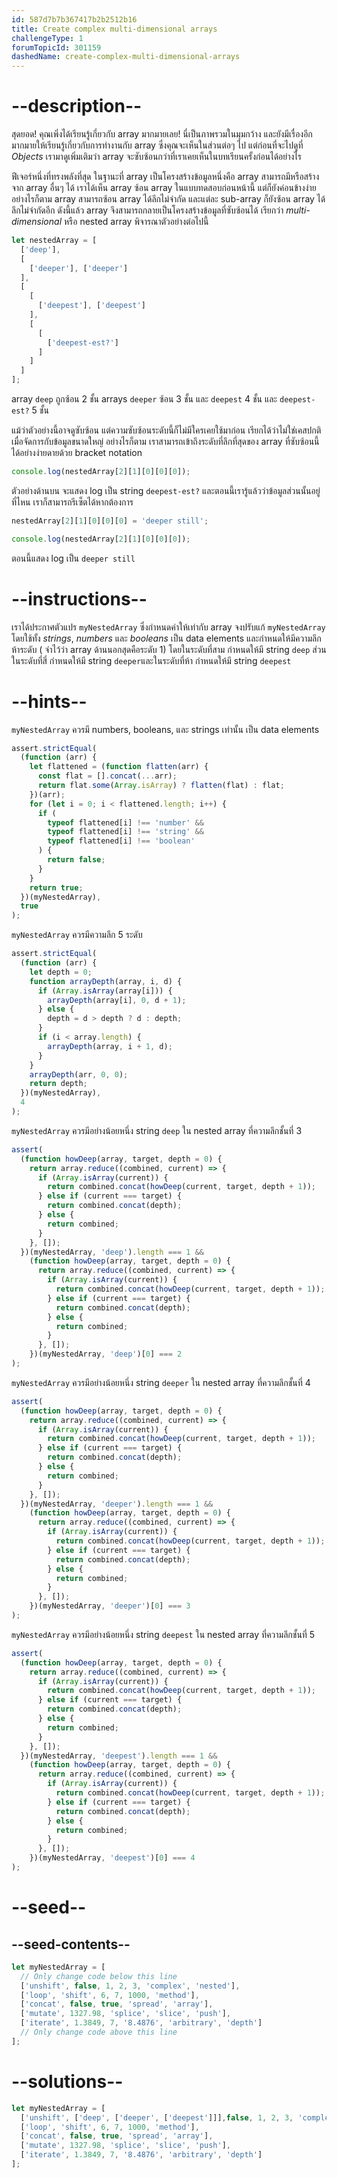 ```yaml
---
id: 587d7b7b367417b2b2512b16
title: Create complex multi-dimensional arrays
challengeType: 1
forumTopicId: 301159
dashedName: create-complex-multi-dimensional-arrays
---
```


# --description--

สุดยอด! คุณเพิ่งได้เรียนรู้เกี่ยวกับ array มากมายเลย! นี่เป็นภาพรวมในมุมกว้าง และยังมีเรื่องอีกมากมายให้เรียนรู้เกี่ยวกับการทำงานกับ array  ซึ่งคุณจะเห็นในส่วนต่อๆ ไป แต่ก่อนที่จะไปดูที่ <dfn>Objects</dfn> เรามาดูเพิ่มเติมว่า array จะซับซ้อนกว่าที่เราเคยเห็นในบทเรียนครั้งก่อนได้อย่างไร

ฟีเจอร์หนึ่งที่ทรงพลังที่สุด ในฐานะที่ array เป็นโครงสร้างข้อมูลหนึ่งคือ array สามารถมีหรือสร้างจาก array อื่นๆ ได้ เราได้เห็น array ซ้อน array ในแบบทดสอบก่อนหน้านี้ แต่ก็ยังค่อนข้างง่าย อย่างไรก็ตาม array สามารถซ้อน array ได้ลึกไม่จำกัด และแต่ละ sub-array ก็ยังซ้อน array ได้ลึกไม่จำกัดอีก ดังนี้แล้ว array จึงสามารถกลายเป็นโครงสร้างข้อมูลที่ซับซ้อนได้ เรียกว่า <dfn>multi-dimensional</dfn> หรือ nested array พิจารณาตัวอย่างต่อไปนี้

```js
let nestedArray = [
  ['deep'],
  [
    ['deeper'], ['deeper'] 
  ],
  [
    [
      ['deepest'], ['deepest']
    ],
    [
      [
        ['deepest-est?']
      ]
    ]
  ]
];
```

array `deep` ถูกซ้อน 2 ชั้น arrays  `deeper` ซ้อน 3 ชั้น และ `deepest` 4 ชั้น และ `deepest-est?` 5 ชั้น

แม้ว่าตัวอย่างนี้อาจดูซับซ้อน แต่ความซับซ้อนระดับนี้ก็ไม่มีใครเคยใช้มาก่อน เรียกได้ว่าไม่ใช่เคสปกติ เมื่อจัดการกับข้อมูลขนาดใหญ่ อย่างไรก็ตาม เราสามารถเข้าถึงระดับที่ลึกที่สุดของ array ที่ซับซ้อนนี้ได้อย่างง่ายดายด้วย bracket notation

```js
console.log(nestedArray[2][1][0][0][0]);
```

ตัวอย่างด้านบน จะแสดง log เป็น string `deepest-est?` และตอนนี้เรารู้แล้วว่าข้อมูลส่วนนั้นอยู่ที่ไหน เราก็สามารถรีเซ็ตได้หากต้องการ

```js
nestedArray[2][1][0][0][0] = 'deeper still';

console.log(nestedArray[2][1][0][0][0]);
```

ตอนนี้แสดง log เป็น `deeper still`

# --instructions--

เราได้ประกาศตัวแปร `myNestedArray` ซึ่งกำหนดค่าให้เท่ากับ array จงปรับแก้ `myNestedArray` โดยใช้ทั้ง <dfn>strings</dfn>, <dfn>numbers</dfn> และ <dfn>booleans</dfn> เป็น data elements และกำหนดให้มีความลึกห้าระดับ ( จำไว้ว่า array ด้านนอกสุดคือระดับ 1) โดยในระดับที่สาม กำหนดให้มี string `deep` ส่วนในระดับที่สี่ กำหนดให้มี string `deeper`และในระดับที่ห้า กำหนดให้มี string `deepest`

# --hints--

`myNestedArray` ควรมี numbers, booleans, และ strings เท่านั้น เป็น data elements

```js
assert.strictEqual(
  (function (arr) {
    let flattened = (function flatten(arr) {
      const flat = [].concat(...arr);
      return flat.some(Array.isArray) ? flatten(flat) : flat;
    })(arr);
    for (let i = 0; i < flattened.length; i++) {
      if (
        typeof flattened[i] !== 'number' &&
        typeof flattened[i] !== 'string' &&
        typeof flattened[i] !== 'boolean'
      ) {
        return false;
      }
    }
    return true;
  })(myNestedArray),
  true
);
```

`myNestedArray` ควรมีความลึก 5 ระดับ

```js
assert.strictEqual(
  (function (arr) {
    let depth = 0;
    function arrayDepth(array, i, d) {
      if (Array.isArray(array[i])) {
        arrayDepth(array[i], 0, d + 1);
      } else {
        depth = d > depth ? d : depth;
      }
      if (i < array.length) {
        arrayDepth(array, i + 1, d);
      }
    }
    arrayDepth(arr, 0, 0);
    return depth;
  })(myNestedArray),
  4
);
```

`myNestedArray` ควรมีอย่างน้อยหนึ่ง string `deep` ใน  nested array ที่ความลึกชั้นที่ 3 

```js
assert(
  (function howDeep(array, target, depth = 0) {
    return array.reduce((combined, current) => {
      if (Array.isArray(current)) {
        return combined.concat(howDeep(current, target, depth + 1));
      } else if (current === target) {
        return combined.concat(depth);
      } else {
        return combined;
      }
    }, []);
  })(myNestedArray, 'deep').length === 1 &&
    (function howDeep(array, target, depth = 0) {
      return array.reduce((combined, current) => {
        if (Array.isArray(current)) {
          return combined.concat(howDeep(current, target, depth + 1));
        } else if (current === target) {
          return combined.concat(depth);
        } else {
          return combined;
        }
      }, []);
    })(myNestedArray, 'deep')[0] === 2
);
```

`myNestedArray` ควรมีอย่างน้อยหนึ่ง string `deeper` ใน  nested array ที่ความลึกชั้นที่ 4


```js
assert(
  (function howDeep(array, target, depth = 0) {
    return array.reduce((combined, current) => {
      if (Array.isArray(current)) {
        return combined.concat(howDeep(current, target, depth + 1));
      } else if (current === target) {
        return combined.concat(depth);
      } else {
        return combined;
      }
    }, []);
  })(myNestedArray, 'deeper').length === 1 &&
    (function howDeep(array, target, depth = 0) {
      return array.reduce((combined, current) => {
        if (Array.isArray(current)) {
          return combined.concat(howDeep(current, target, depth + 1));
        } else if (current === target) {
          return combined.concat(depth);
        } else {
          return combined;
        }
      }, []);
    })(myNestedArray, 'deeper')[0] === 3
);
```

`myNestedArray` ควรมีอย่างน้อยหนึ่ง string `deepest` ใน  nested array ที่ความลึกชั้นที่ 5

```js
assert(
  (function howDeep(array, target, depth = 0) {
    return array.reduce((combined, current) => {
      if (Array.isArray(current)) {
        return combined.concat(howDeep(current, target, depth + 1));
      } else if (current === target) {
        return combined.concat(depth);
      } else {
        return combined;
      }
    }, []);
  })(myNestedArray, 'deepest').length === 1 &&
    (function howDeep(array, target, depth = 0) {
      return array.reduce((combined, current) => {
        if (Array.isArray(current)) {
          return combined.concat(howDeep(current, target, depth + 1));
        } else if (current === target) {
          return combined.concat(depth);
        } else {
          return combined;
        }
      }, []);
    })(myNestedArray, 'deepest')[0] === 4
);
```

# --seed--

## --seed-contents--

```js
let myNestedArray = [
  // Only change code below this line
  ['unshift', false, 1, 2, 3, 'complex', 'nested'],
  ['loop', 'shift', 6, 7, 1000, 'method'],
  ['concat', false, true, 'spread', 'array'],
  ['mutate', 1327.98, 'splice', 'slice', 'push'],
  ['iterate', 1.3849, 7, '8.4876', 'arbitrary', 'depth']
  // Only change code above this line
];
```

# --solutions--

```js
let myNestedArray = [
  ['unshift', ['deep', ['deeper', ['deepest']]],false, 1, 2, 3, 'complex', 'nested'],
  ['loop', 'shift', 6, 7, 1000, 'method'],
  ['concat', false, true, 'spread', 'array'],
  ['mutate', 1327.98, 'splice', 'slice', 'push'],
  ['iterate', 1.3849, 7, '8.4876', 'arbitrary', 'depth']
];
```
